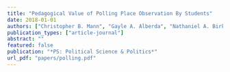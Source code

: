 ```yaml
---
title: "Pedagogical Value of Polling Place Observation By Students"
date: 2018-01-01
authors: ["Christopher B. Mann", "Gayle A. Alberda", "Nathaniel A. Birkhead", "Yu Ouyang", "Chloe Singer", "Charles Stewart III", "Michael C. Herron", "Emily Beaulieu", "Frederick Boehmke", "Joshua Boston", "Francisco Cantu", "Rachael Cobb", "David Darmofal", "Thomas C. Ellington", "Charles J. Finocchiaro", "Michael Gilbert", "Victor Haynes", "Brian Janssen", "David Kimball", "Charles Kromkowski", "Elena Llaudet", "Matthew R. Miles", "David Miller", "Lindsay Nielson", "Costas Panagopoulos", "Andrew Reeves", "Min Hee Seo", "Haley Simmons", "Corwin Smidt", "Robert Stein", "Rachel VanSickle-Ward", "Abby K. Wood", "Julie Wronski"]
publication_types: ["article-journal"]
abstract: ""
featured: false
publication: "*PS: Political Science & Politics*"
url_pdf: "papers/polling.pdf"
---
```


